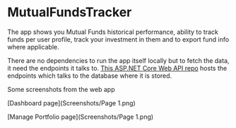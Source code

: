 # MutualFundsTracker
The app shows you Mutual Funds historical performance, ability to track funds per user profile, track your investment in them and to export fund info where applicable.

There are no dependencies to run the app itself locally but to fetch the data, it need the endpoints it talks to. [This ASP.NET Core Web API repo](https://github.com/AmitEMV/MutualFundsAPI) hosts the endpoints which talks to the database where it is stored.

Some screenshots from the web app 

[Dashboard page](Screenshots/Page 1.png)

[Manage Portfolio page](Screenshots/Page 1.png)

